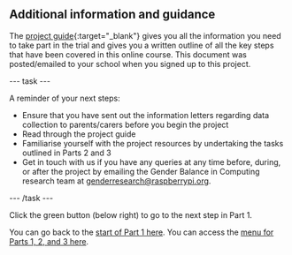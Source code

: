 ## Additional information and guidance

The [project guide](https://ncce.io/xiv8pO){:target="_blank"} gives you all the information you need to take part in the trial and gives you a written outline of all the key steps that have been covered in this online course. This document was posted/emailed to your school when you signed up to this project.

---  task  ---

A reminder of your next steps:
+ Ensure that you have sent out the information letters regarding data collection to parents/carers before you begin the project
+ Read through the project guide
+ Familiarise yourself with the project resources by undertaking the tasks outlined in Parts 2 and 3
+ Get in touch with us if you have any queries at any time before, during, or after the project by emailing the Gender Balance in Computing research team at [genderresearch@raspberrypi.org](mailto:genderresearch@raspberrypi.org).

---  /task  ---

Click the green button (below right) to go to the next step in Part 1.

You can go back to the [start of Part 1 here](https://projects.raspberrypi.org/en/projects/Year8-RelevanceTraining-Part1-GBICi4).
You can access the [menu for Parts 1, 2, and 3 here](https://projects.raspberrypi.org/en/pathways/year8-relevancetraining-gbici4).
